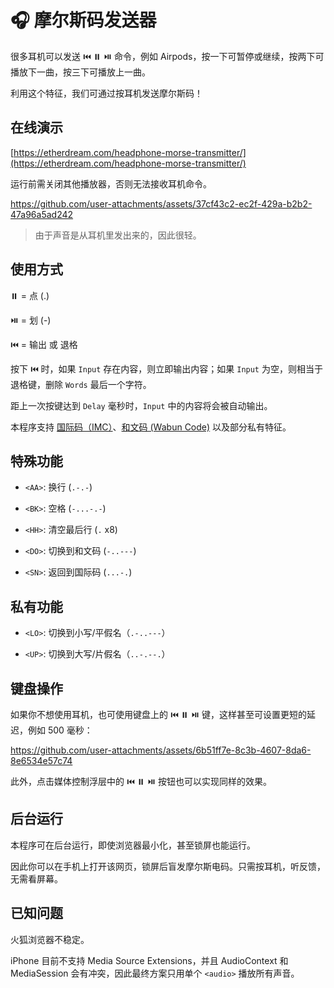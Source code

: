 # 🎧 摩尔斯码发送器

很多耳机可以发送 ⏮️ ⏸️ ⏯️ 命令，例如 Airpods，按一下可暂停或继续，按两下可播放下一曲，按三下可播放上一曲。

利用这个特征，我们可通过按耳机发送摩尔斯码！

## 在线演示

[https://etherdream.com/headphone-morse-transmitter/](https://etherdream.com/headphone-morse-transmitter/)

运行前需关闭其他播放器，否则无法接收耳机命令。

https://github.com/user-attachments/assets/37cf43c2-ec2f-429a-b2b2-47a96a5ad242

> 由于声音是从耳机里发出来的，因此很轻。

## 使用方式

⏸️ = 点 (.)

⏯️ = 划 (-)

⏮️ = 输出 或 退格

按下 ⏮️ 时，如果 `Input` 存在内容，则立即输出内容；如果 `Input` 为空，则相当于退格键，删除 `Words` 最后一个字符。

距上一次按键达到 `Delay` 毫秒时，`Input` 中的内容将会被自动输出。

本程序支持 [国际码（IMC）](https://morsecode.world/international/morse.html)、[和文码 (Wabun Code)](https://en.wikipedia.org/wiki/Wabun_code) 以及部分私有特征。

## 特殊功能

* `<AA>`: 换行 (`.-.-`)

* `<BK>`: 空格 (`-...-.-`)

* `<HH>`: 清空最后行 (`.` x8)

* `<DO>`: 切换到和文码 (`-..---`)

* `<SN>`: 返回到国际码 (`...-.`)

## 私有功能

* `<LO>`: 切换到小写/平假名（`.-..---`）

* `<UP>`: 切换到大写/片假名（`..-.--.`）

## 键盘操作

如果你不想使用耳机，也可使用键盘上的 ⏮️ ⏸️ ⏯️ 键，这样甚至可设置更短的延迟，例如 500 毫秒：

https://github.com/user-attachments/assets/6b51ff7e-8c3b-4607-8da6-8e6534e57c74

此外，点击媒体控制浮层中的 ⏮️ ⏸️ ⏯️ 按钮也可以实现同样的效果。

## 后台运行

本程序可在后台运行，即使浏览器最小化，甚至锁屏也能运行。

因此你可以在手机上打开该网页，锁屏后盲发摩尔斯电码。只需按耳机，听反馈，无需看屏幕。

## 已知问题

火狐浏览器不稳定。

iPhone 目前不支持 Media Source Extensions，并且 AudioContext 和 MediaSession 会有冲突，因此最终方案只用单个 `<audio>` 播放所有声音。
